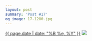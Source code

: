```yaml
---
layout: post
summary: 'Post #17'
og_image: 17-1280.jpg
---
```


<p>
  <time><a href="/17">{{ page.date | date: "%B %e, %Y" }}</a></time>
  <a href="/17"><img src="{{ site.assets_url }}/17-640.jpg" srcset="{{ site.assets_url }}/17-1280.jpg 1280w, {{ site.assets_url }}/17-960.jpg 960w, {{ site.assets_url }}/17-640.jpg 640w, {{ site.assets_url }}/17-320.jpg 320w" sizes="(min-width: 700px) 50vw, calc(100vw - 2rem)" /></a>
</p>
